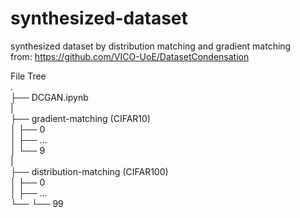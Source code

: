 # synthesized-dataset
synthesized dataset by distribution matching and gradient matching  
from: https://github.com/VICO-UoE/DatasetCondensation  


File Tree  
.  
├── DCGAN.ipynb  
|  
├── gradient-matching (CIFAR10)  
│   ├── 0  
│   ├── ...  
│   └── 9  
|  
├── distribution-matching (CIFAR100)  
│   ├── 0  
│   ├── ...  
└── └── 99  